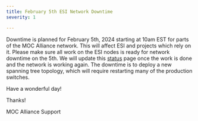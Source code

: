 ```yaml
---
title: February 5th ESI Network Downtime
severity: 1

---
```


Downtime is planned for February 5th, 2024 starting at 10am EST for parts of the MOC Alliance network. This will affect ESI and projects which rely on it. Please make sure all work on the ESI nodes is ready for network downtime on the 5th. We will update this [status][status] page once the work is done and the network is working again. The downtime is to deploy a new spanning tree topology, which will require restarting many of the production switches.

Have a wonderful day!

Thanks!

MOC Alliance Support

[status]: https://status.massopen.cloud/
